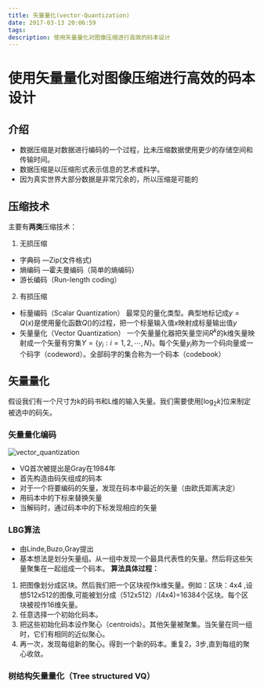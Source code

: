 ```yaml
---
title: 矢量量化(vector-Quantization)
date: 2017-03-13 20:06:59
tags: 
description: 使用矢量量化对图像压缩进行高效的码本设计
---
```

# 使用矢量量化对图像压缩进行高效的码本设计

## 介绍
* 数据压缩是对数据进行编码的一个过程，比未压缩数据使用更少的存储空间和传输时间。
* 数据压缩是以压缩形式表示信息的艺术或科学。
* 因为真实世界大部分数据是非常冗余的，所以压缩是可能的
## 压缩技术
主要有**两类**压缩技术：
1. 无损压缩
* 字典码 
	—Zip(文件格式)
* 熵编码
	—霍夫曼编码（简单的熵编码）
* 游长编码（Run-length coding）
2. 有损压缩
* 标量编码（Scalar Quantization）
最常见的量化类型。典型地标记成$y = Q(x)$是使用量化函数$Q()$的过程，把一个标量输入值$x$映射成标量输出值$y$
* 矢量量化（Vector Quantization）
一个矢量量化器把矢量空间$R^k$的k维矢量映射成一个矢量有穷集$Y = \{y_i:i = 1,2, \cdots ,N\}$。每个矢量$y_i$称为一个码向量或一个码字（codeword）。全部码字的集合称为一个码本（codebook）

## 矢量量化
假设我们有一个尺寸为k的码书和L维的输入矢量。我们需要使用$[\log_2 k]$位来制定被选中的码矢。
### 矢量量化编码
![vector_quantization](/Vector-Quantization/vector_quantization.png)
* VQ首次被提出是Gray在1984年
* 首先构造由码矢组成的码本
* 对于一个将要编码的矢量，发现在码本中最近的矢量（由欧氏距离决定）
* 用码本中的下标来替换矢量
* 当解码时，通过码本中的下标发现相应的矢量
### LBG算法
* 由Linde,Buzo,Gray提出
* 基本想法是划分矢量组。从一组中发现一个最具代表性的矢量。然后将这些矢量聚集在一起组成一个码本。
**算法具体过程：**
1. 把图像划分成区块。然后我们把一个区块视作k维矢量。例如：区块：4x4 ,设想512x512的图像,可能被划分成（512x512）/(4x4)=16384个区块。每个区块被视作16维矢量。
2. 任意选择一个初始化码本。
3. 把这些初始化码本设作聚心（centroids）。其他矢量被聚集。当矢量在同一组时，它们有相同的近似聚心。
4. 再一次，发现每组新的聚心。得到一个新的码本。重复2，3步,直到每组的聚心收敛。
### 树结构矢量量化（Tree structured VQ）
